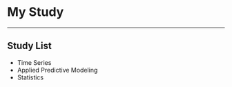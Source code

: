 # My Study
--------------------------------------------------------------------------------------------------------------------------

## Study List
* Time Series
* Applied Predictive Modeling
* Statistics  
